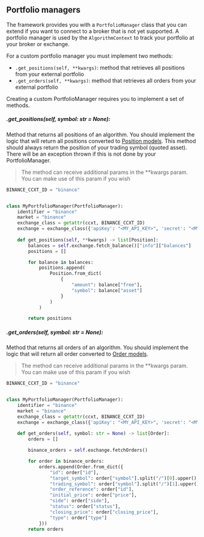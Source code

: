 ## Portfolio managers
The framework provides you with a `PortfolioManager` class that you can extend if you want to connect to a broker that is
not yet supported. A portfolio manager is used by the `AlgorithmContext` to track your portfolio at your broker or exchange.

For a custom portfolio manager you must implement two methods:

* `.get_positions(self, **kwargs)`: method that retrieves all positions from your external portfolio
* `.get_orders(self, **kwargs)`: method that retrieves all orders from your external portfolio

Creating a custom PortfolioManager requires you to implement a set of methods.  

##### .get_positions(self, symbol: str = None):
Method that returns all positions of an algorithm. You should implement the logic that will return all positions 
converted to [Position models](/documentation/guides/models#Position). This method should always return the position 
of your trading symbol (quoted asset). There will be an exception thrown if this is not done by your PortfolioManager.

> The method can receive additional params in the **kwargs param. You can make use of this param if you wish

```python
BINANCE_CCXT_ID = "binance"


class MyPortfolioManager(PortfolioManager):
    identifier = "binance"
    market = "binance"
    exchange_class = getattr(ccxt, BINANCE_CCXT_ID)
    exchange = exchange_class({'apiKey': "<MY_API_KEY>", 'secret': "<MY_SECRET>"})
    
    def get_positions(self, **kwargs) -> list[Position]:
        balances = self.exchange.fetch_balance()["info"]["balances"]
        positions = []

        for balance in balances:
            positions.append(
                Position.from_dict(
                    {
                        "amount": balance["free"],
                        "symbol": balance["asset"]
                    }
                )
            )

        return positions
```

##### .get_orders(self, symbol: str = None):
Method that returns all orders of an algorithm. You should implement the logic that will return all order
converted to [Order models](/documentation/guides/models#Order).

> The method can receive additional params in the **kwargs param. You can make use of this param if you wish

```python
BINANCE_CCXT_ID = "binance"


class MyPortfolioManager(PortfolioManager):
    identifier = "binance"
    market = "binance"
    exchange_class = getattr(ccxt, BINANCE_CCXT_ID)
    exchange = exchange_class({'apiKey': "<MY_API_KEY>", 'secret': "<MY_SECRET>"})
    
    def get_orders(self, symbol: str = None) -> list[Order]:
        orders = []

        binance_orders = self.exchange.fetchOrders()

        for order in binance_orders:
            orders.append(Order.from_dict({
                "id": order["id"],
                "target_symbol": order["symbol"].split("/")[0].upper(),
                "trading_symbol": order["symbol"].split("/")[1].upper(),
                "order_reference": order["id"],
                "initial_price": order["price"],
                "side": order["side"],
                "status": order["status"],
                "closing_price": order["closing_price"],
                "type": order["type"]
            }))
        return orders
```